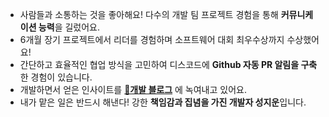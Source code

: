 - 사람들과 소통하는 것을 좋아해요! 다수의 개발 팀 프로젝트 경험을 통해 **커뮤니케이션 능력**을 길렀어요. 
- 6개월 장기 프로젝트에서 리더를 경험하며 소프트웨어 대회 최우수상까지 수상했어요!
- 간단하고 효율적인 협업 방식을 고민하여 디스코드에 **Github 자동 PR 알림을 구축**한 경험이 있습니다.
- 개발하면서 얻은 인사이트를 **[🔗개발 블로그](https://nebulaisme.tistory.com/)** 에 녹여내고 있어요. 
- 내가 맡은 일은 반드시 해낸다! 강한 **책임감과 집념을 가진 개발자 성지운**입니다. 